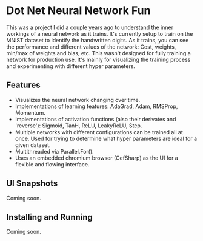 
# Dot Net Neural Network Fun
This was a project I did a couple years ago to understand the inner workings of a neural network as it trains. It's currently setup to train on the MNIST dataset to identify the handwritten digits. As it trains, you can see the performance and different values of the network: Cost, weights, min/max of weights and bias, etc. 
This wasn't designed for fully training a network for production use. It's mainly for visualizing the training process and experimenting with different hyper parameters.


## Features
- Visualizes the neural network changing over time.
- Implementations of learning features: AdaGrad, Adam, RMSProp, Momentum.
- Implementations of activation functions (also their derivates and 'reverse'): Sigmoid, TanH, ReLU, LeakyReLU, Step.
- Multiple networks with different configurations can be trained all at once. Used for trying to determine what hyper parameters are ideal for a given dataset.
- Multithreaded via Parallel.For().
- Uses an embedded chromium browser (CefSharp) as the UI for a flexible and flowing interface.

## UI Snapshots

Coming soon.


## Installing and Running

Coming soon.



